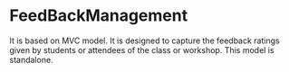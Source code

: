 # FeedBackManagement
It is based on MVC model. It is designed to capture the feedback ratings given by students or attendees of the class or workshop.
This model is standalone.
